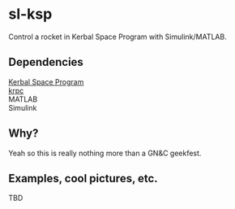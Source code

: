 # sl-ksp
Control a rocket in Kerbal Space Program with Simulink/MATLAB.

## Dependencies
[Kerbal Space Program](kerbalspaceprogram.com)  
[krpc](krpc.github.io)  
MATLAB  
Simulink  

## Why?
Yeah so this is really nothing more than a GN&C geekfest.

## Examples, cool pictures, etc.
TBD

